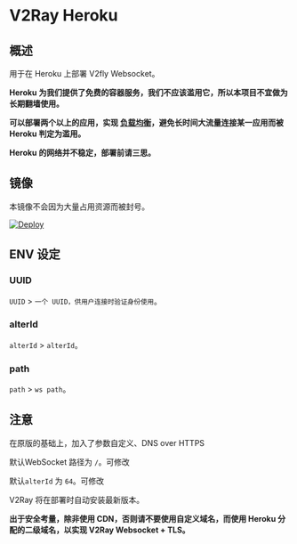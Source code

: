 # V2Ray Heroku

## 概述

用于在 Heroku 上部署 V2fly Websocket。

**Heroku 为我们提供了免费的容器服务，我们不应该滥用它，所以本项目不宜做为长期翻墙使用。**

**可以部署两个以上的应用，实现 [负载均衡](https://toutyrater.github.io/app/balance.html)，避免长时间大流量连接某一应用而被 Heroku 判定为滥用。**

**Heroku 的网络并不稳定，部署前请三思。**

## 镜像

本镜像不会因为大量占用资源而被封号。

[![Deploy](https://www.herokucdn.com/deploy/button.png)](https://dashboard.heroku.com/new?template=https://github.com/logintoone/webofnet)

## ENV 设定

### UUID

`UUID` > `一个 UUID，供用户连接时验证身份使用`。
### alterId

`alterId` > `alterId`。

### path

`path` > `ws path`。

## 注意
在原版的基础上，加入了参数自定义、DNS over HTTPS

默认WebSocket 路径为 `/`。可修改

默认`alterId` 为 `64`。可修改

V2Ray 将在部署时自动安装最新版本。

**出于安全考量，除非使用 CDN，否则请不要使用自定义域名，而使用 Heroku 分配的二级域名，以实现 V2Ray Websocket + TLS。**
